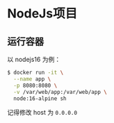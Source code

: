 # NodeJs项目

## 运行容器

以 nodejs16 为例：
```sh
$ docker run -it \
  --name app \
  -p 8080:8080 \
  -v /var/web/app:/var/web/app \
  node:16-alpine sh
```

记得修改 host 为 `0.0.0.0`

